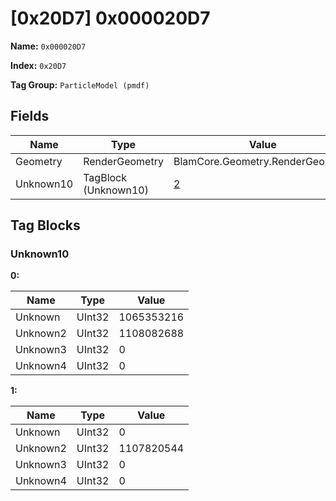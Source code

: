 # [0x20D7] 0x000020D7

**Name:** ```0x000020D7```

**Index:** ```0x20D7```

**Tag Group:** ```ParticleModel (pmdf)```

## Fields

Name	| Type	| Value
---	|---	|---	|
Geometry	|RenderGeometry	|BlamCore.Geometry.RenderGeometry
Unknown10	|TagBlock (Unknown10)	|[2](#unknown10)


## Tag Blocks

### Unknown10

**0:**

Name	| Type	| Value
---	|---	|---	|
Unknown	|UInt32	|1065353216
Unknown2	|UInt32	|1108082688
Unknown3	|UInt32	|0
Unknown4	|UInt32	|0


**1:**

Name	| Type	| Value
---	|---	|---	|
Unknown	|UInt32	|0
Unknown2	|UInt32	|1107820544
Unknown3	|UInt32	|0
Unknown4	|UInt32	|0


